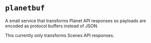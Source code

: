 # `planetbuf`

A small service that transforms Planet API responses so payloads are encoded as protocol buffers instead of JSON.

This currently only transforms Scenes API responses.
